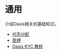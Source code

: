 # 通用

介绍Oasis相关的基础知识。

- [代币分配](./coin/coin.md)
- [质押](./质押.md)
- [Oasis KYC 教程](./oasis_kyc/oasis_kyc.md)
